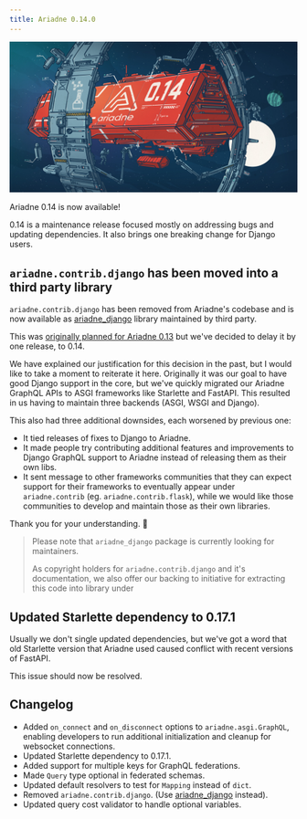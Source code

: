 ```yaml
---
title: Ariadne 0.14.0
---
```


![Ariadne shipped!](assets/ariadne-0-14.jpg)

Ariadne 0.14 is now available!

0.14 is a maintenance release focused mostly on addressing bugs and updating dependencies. It also brings one breaking change for Django users.


<!--truncate-->


## `ariadne.contrib.django` has been moved into a third party library

`ariadne.contrib.django` has been removed from Ariadne's codebase and is now available as [ariadne_django](https://github.com/reset-button/ariadne_django) library maintained by third party.

This was [originally planned for Ariadne 0.13](/blog/2020/08/04/ariadne-0-12-0#notice-about-ariadnecontribdjango) but we've decided to delay it by one release, to 0.14.

We have explained our justification for this decision in the past, but I would like to take a moment to reiterate it here. Originally it was our goal to have good Django support in the core, but we've quickly migrated our Ariadne GraphQL APIs to ASGI frameworks like Starlette and FastAPI. This resulted in us having to maintain three backends (ASGI, WSGI and Django).

This also had three additional downsides, each worsened by previous one:

- It tied releases of fixes to Django to Ariadne.
- It made people try contributing additional features and improvements to Django GraphQL support to Ariadne instead of releasing them as their own libs.
- It sent message to other frameworks communities that they can expect support for their frameworks to eventually appear under `ariadne.contrib` (eg. `ariadne.contrib.flask`), while we would like those communities to develop and maintain those as their own libraries.

Thank you for your understanding. 🙏

> Please note that `ariadne_django` package is currently looking for maintainers.
>
> As copyright holders for `ariadne.contrib.django` and it's documentation, we also offer our backing to initiative for extracting this code into library under 


## Updated Starlette dependency to 0.17.1

Usually we don't single updated dependencies, but we've got a word that old Starlette version that Ariadne used caused conflict with recent versions of FastAPI.

This issue should now be resolved.


## Changelog

- Added `on_connect` and `on_disconnect` options to `ariadne.asgi.GraphQL`, enabling developers to run additional initialization and cleanup for websocket connections.
- Updated Starlette dependency to 0.17.1.
- Added support for multiple keys for GraphQL federations.
- Made `Query` type optional in federated schemas.
- Updated default resolvers to test for `Mapping` instead of `dict`.
- Removed `ariadne.contrib.django`. (Use [ariadne_django](https://github.com/reset-button/ariadne_django) instead).
- Updated query cost validator to handle optional variables.
